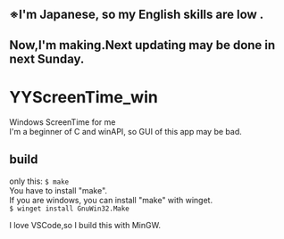 ## ※I'm Japanese, so my English skills are low .  
## Now,I'm making.Next updating may be done in next Sunday.  
  
# YYScreenTime_win  
Windows ScreenTime for me  
I'm a beginner of C and winAPI, so GUI of this app may be bad.    
  
## build  
only this: `$ make`  
You have to install "make".  
If you are windows, you can install "make" with winget.  
`$ winget install GnuWin32.Make`  
  
I love VSCode,so I build this with MinGW.   
